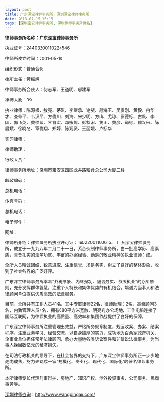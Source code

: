 ```yaml
---
layout: post
title: 广东深宝律师事务所，深圳深宝律师事务所
date: 2013-07-15 15:15
tags: [深圳宝安律师事务所, 深圳律师事务所排名]
---
```

<strong>律师事务所名称：广东深宝律师事务所</strong>

执业证号：24403200110224546

律师所成立时间：2001-05-10

组织形式：普通合伙

律所主任：黄振辉

律师事务所合伙人：何志军、王道明、邬建军

律师人数：39

执业律师：陈源根、敖亮、茅琪、李继承、谢斐、颜海玉、吴贵刚、黄毅、冉华才、查修平、韦汉平、方俊川、刘海、宋少明、方山、尤琼、彭德标、古枫、李国、郭飞英、黄桢茹、甘育宏、邓宗燎、彭秋宋、黄正、黄彦、郑标、赖汉兴、陈启斌、徐晓冬、覃俊翔、郑婷、陈观资、王丽媛、卢标华

实习律师：

律师助理：

行政人员：

律师事务所地址：深圳市宝安区四区龙井路粮食总公司大厦二楼

邮政编码：

总机电话：

传真号码：

总机电话：

电子邮件：

网址：

律师所介绍：律师事务所执业许可证：19022001100615、 广东深宝律师事务所，成立于一九九八年二月二十一日，系合伙制律师事务所，由一批高学历、高素质，具备扎实的法学功底、丰富的办案经验、勤勉的敬业精神的执业律师：成。

全所人员精诚团结、锐意进取、注重信誉、求是务实，树立了良好的整体形象，收到了社会各界的广泛好评。

广东深宝律师事务所本着“外树形象、内练强功、诚信务实、依法执业”的办所原则，充分发挥群体智慧，注重个人特长和集体优势的有机结合，竭诚为当事人和法律顾问单位提供优质高效的法律服务。

目前，全所共有工作人员41名，其中专职律师22名，律师助理：2名，高级顾问3名，内勤管理人员4名，拥有680平方米宽敞、明亮的办公场地，工作电脑连接了国际互联网，为律师执业的高质量、高效率和集团作战提供了良好的保障。

广东深宝律师事务所注重管理出效益，严格所务规章制度，规范收案、办案、结案程序，注重业务学习、经验交流，以自身雄厚的实力，成功地为百余家政府机关、企事业单位担任常年法律顾问，承办大量地各类诉讼案件和非诉讼法律事务，为当事人挽回数亿元的经济损失。

在司法行政机关的领导下，在社会各界的支持下，广东深宝律师事务所正一步步地走向成熟，努力建设成一家“规模化、专业化、现代化、国际化”的著名律师事务所。

本所律师专长代理刑事辩护、房地产、知识产权、涉外投资事务、公司事务、民商事务等。

<a href="http://www.wangpingan.com/">深圳律师咨询</a>：<a href="http://www.wangpingan.com/">http://www.wangpingan.com/</a>

